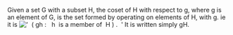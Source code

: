 Given a set G with a subset H, the coset of H with respect to g, where g
is an element of G, is the set formed by operating on elements of H,
with g. ie it is
!['  ( gh :   h  is a member of  H ) .  '](../dictionary/equation_images/3595.1..png)
It is written simply gH.
